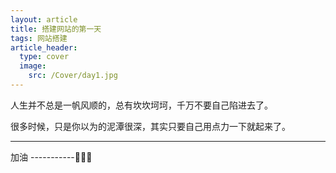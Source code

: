 ```yaml
---
layout: article
title: 搭建网站的第一天
tags: 网站搭建
article_header:
  type: cover
  image:
    src: /Cover/day1.jpg
---
```


人生并不总是一帆风顺的，总有坎坎坷坷，千万不要自己陷进去了。

<!--more-->

很多时候，只是你以为的泥潭很深，其实只要自己用点力一下就起来了。

---

加油 -----------🤞🤞🤞
